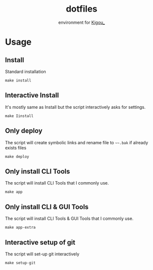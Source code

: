 <div align="center">

# dotfiles

environment for [Kigou_](https://github.com/Kigou-No1)

</div>

# Usage
##  Install
Standard installation
```
make install
```
## Interactive Install
It's mostly same as Install but the script interactively asks for settings.
```
make Iinstall
```
## Only deploy
The script will create symbolic links and rename file to `~~.bak` if already exists files
```
make deploy
```
## Only install CLI Tools
The script will install CLI Tools that I commonly use.
```
make app
```
## Only install CLI & GUI Tools
The script will install CLI Tools & GUI Tools that I commonly use.
```
make app-extra
```
## Interactive setup of git
The script will set-up git interactively
```
make setup-git
```
<br>

